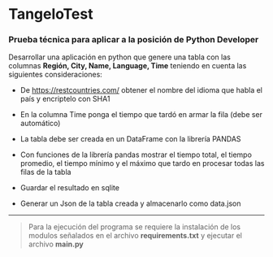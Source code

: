 # TangeloTest
### Prueba técnica para aplicar a la posición de Python Developer 

Desarrollar una aplicación en python que genere una tabla con las columnas **Región, City, Name, Language, Time** teniendo en cuenta las siguientes consideraciones:

- De https://restcountries.com/ obtener el nombre del idioma que habla el país y encriptelo con SHA1 

- En la columna Time ponga el tiempo que tardó en armar la fila (debe ser automático)

- La tabla debe ser creada en un DataFrame con la librería PANDAS 

- Con funciones de la librería pandas mostrar el tiempo total, el tiempo promedio, el tiempo mínimo y el máximo que tardo en procesar todas las filas de la tabla

- Guardar el resultado en sqlite

- Generar un Json de la tabla creada y almacenarlo como data.json

---------------------------------

> Para la ejecución del programa se requiere la instalación de los modulos señalados en el archivo **requirements.txt** y ejecutar el archivo **main.py**

